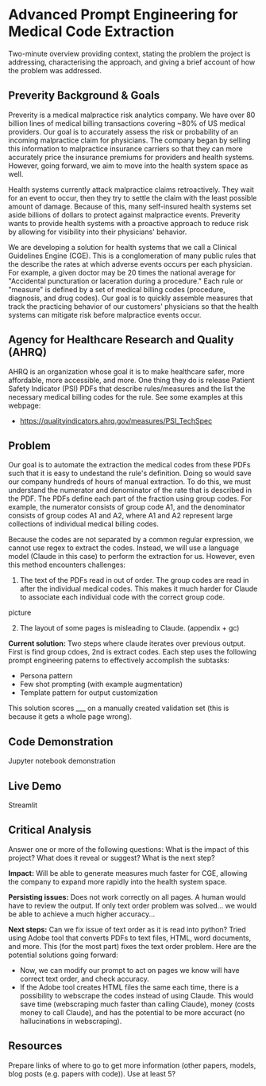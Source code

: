 # Advanced Prompt Engineering for Medical Code Extraction
Two-minute overview providing context, stating the problem the project is addressing, characterising the approach, and giving a brief account of how the problem was addressed.


## Preverity Background & Goals
Preverity is a medical malpractice risk analytics company. We have over 80 billion lines of medical billing transactions covering ~80% of US medical providers. Our goal is to accurately assess the risk or probability of an incoming malpractice claim for physicians. The company began by selling this information to malpractice insurance carriers so that they can more accurately price the insurance premiums for providers and health systems. However, going forward, we aim to move into the health system space as well.

Health systems currently attack malpractice claims retroactively. They wait for an event to occur, then they try to settle the claim with the least possible amount of damage. Because of this, many self-insured health systems set aside billions of dollars to protect against malpractice events. Preverity wants to provide health systems with a proactive approach to reduce risk by allowing for visibility into their physicians' behavior.

We are developing a solution for health systems that we call a Clinical Guidelines Engine (CGE). This is a conglomeration of many public rules that the describe the rates at which adverse events occurs per each physician. For example, a given doctor may be 20 times the national average for "Accidental puncturation or laceration during a procedure." Each rule or "measure" is defined by a set of medical billing codes (procedure, diagnosis, and drug codes). Our goal is to quickly assemble measures that track the practicing behavior of our customers' physicians so that the health systems can mitigate risk before malpractice events occur.

## Agency for Healthcare Research and Quality (AHRQ)
AHRQ is an organization whose goal it is to make healthcare safer, more affordable, more accessible, and more. One thing they do is release Patient Safety Indicator (PSI) PDFs that describe rules/measures and the list the necessary medical billing codes for the rule. See some examples at this webpage:
* https://qualityindicators.ahrq.gov/measures/PSI_TechSpec

## Problem
Our goal is to automate the extraction the medical codes from these PDFs such that it is easy to undestand the rule's definition. Doing so would save our company hundreds of hours of manual extraction. To do this, we must understand the numerator and denominator of the rate that is described in the PDF. The PDFs define each part of the fraction using group codes. For example, the numerator consists of group code A1, and the denominator consists of group codes A1 and A2, where A1 and A2 represent large collections of individual medical billing codes.

Because the codes are not separated by a common regular expression, we cannot use regex to extract the codes. Instead, we will use a language model (Claude in this case) to perform the extraction for us. However, even this method encounters challenges:
1. The text of the PDFs read in out of order. The group codes are read in after the individual medical codes. This makes it much harder for Claude to associate each individual code with the correct group code.

picture
  
2. The layout of some pages is misleading to Claude. (appendix + gc)



**Current solution:** Two steps where claude iterates over previous output. First is find group cdoes, 2nd is extract codes. Each step uses the following prompt engineering paterns to effectively accomplish the subtasks:
* Persona pattern
* Few shot prompting (with example augmentation)
* Template pattern for output customization

This solution scores ___ on a manually created validation set (this is because it gets a whole page wrong).

## Code Demonstration
Jupyter notebook demonstration

## Live Demo
Streamlit

## Critical Analysis
Answer one or more of the following questions: What is the impact of this project? What does it reveal or suggest? What is the next step?

**Impact:** Will be able to generate measures much faster for CGE, allowing the company to expand more rapidly into the health system space.

**Persisting issues:** Does not work correctly on all pages. A human would have to review the output. If only text order problem was solved... we would be able to achieve a much higher accuracy...

**Next steps:** Can we fix issue of text order as it is read into python? Tried using Adobe tool that converts PDFs to text files, HTML, word documents, and more. This (for the most part) fixes the text order problem. Here are the potential solutions going forward:
* Now, we can modify our prompt to act on pages we know will have correct text order, and check accuracy.
* If the Adobe tool creates HTML files the same each time, there is a possibility to webscrape the codes instead of using Claude. This would save time (webscraping much faster than calling Claude), money (costs money to call Claude), and has the potential to be more accuract (no hallucinations in webscraping).

## Resources
Prepare links of where to go to get more information (other papers, models, blog posts (e.g. papers with code)). Use at least 5?

